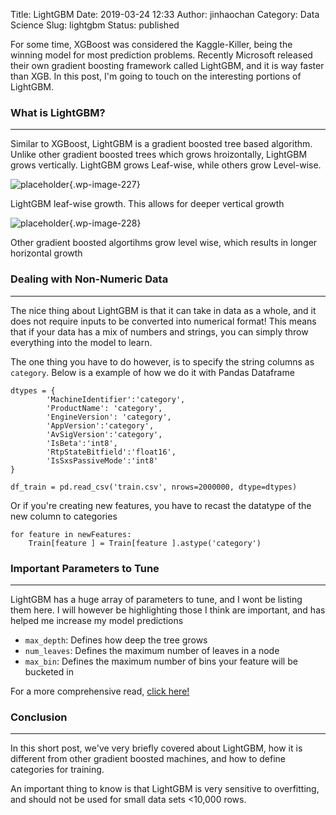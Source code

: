 Title: LightGBM
Date: 2019-03-24 12:33
Author: jinhaochan
Category: Data Science
Slug: lightgbm
Status: published



For some time, XGBoost was considered the Kaggle-Killer, being the winning model for most prediction problems. Recently Microsoft released their own gradient boosting framework called LightGBM, and it is way faster than XGB. In this post, I'm going to touch on the interesting portions of LightGBM.



<!-- wp:heading {"level":3} -->

### What is LightGBM?





------------------------------------------------------------------------






Similar to XGBoost, LightGBM is a gradient boosted tree based algorithm. Unlike other gradient boosted trees which grows hroizontally, LightGBM grows vertically. LightGBM grows Leaf-wise, while others grow Level-wise.



<!-- wp:image {"id":227} -->


![placeholder]({attach}media/2018/12/1-AZsSoXb8lc5N6mnhqX5JCg-1.png){.wp-image-227}  

<figcaption>
LightGBM leaf-wise growth. This allows for deeper vertical growth

</figcaption>



<!-- wp:image {"id":228} -->


![placeholder]({attach}media/2018/12/1-whSa8rY4sgFQj1rEcWr8Ag-1.png){.wp-image-228}  

<figcaption>
Other gradient boosted algortihms grow level wise, which results in longer horizontal growth

</figcaption>



<!-- wp:heading {"level":3} -->

### Dealing with Non-Numeric Data





------------------------------------------------------------------------






The nice thing about LightGBM is that it can take in data as a whole, and it does not require inputs to be converted into numerical format! This means that if your data has a mix of numbers and strings, you can simply throw everything into the model to learn.





The one thing you have to do however, is to specify the string columns as `category`. Below is a example of how we do it with Pandas Dataframe



<!-- wp:code -->

``` {.wp-block-code}
dtypes = {
        'MachineIdentifier':'category',
        'ProductName': 'category',
        'EngineVersion': 'category',
        'AppVersion':'category',
        'AvSigVersion':'category',
        'IsBeta':'int8',
        'RtpStateBitfield':'float16',
        'IsSxsPassiveMode':'int8'
}

df_train = pd.read_csv('train.csv', nrows=2000000, dtype=dtypes)
```

<!-- /wp:code -->



Or if you're creating new features, you have to recast the datatype of the new column to categories



<!-- wp:code -->

``` {.wp-block-code}
for feature in newFeatures:
    Train[feature ] = Train[feature ].astype('category')
```

<!-- /wp:code -->

<!-- wp:heading {"level":3} -->

### Important Parameters to Tune





------------------------------------------------------------------------






LightGBM has a huge array of parameters to tune, and I wont be listing them here. I will however be highlighting those I think are important, and has helped me increase my model predictions





-   `max_depth`: Defines how deep the tree grows
-   `num_leaves`: Defines the maximum number of leaves in a node
-   `max_bin`: Defines the maximum number of bins your feature will be bucketed in





For a more comprehensive read, [click here!](https://lightgbm.readthedocs.io/en/latest/Parameters-Tuning.html)



<!-- wp:heading {"level":3} -->

### Conclusion





------------------------------------------------------------------------






In this short post, we've very briefly covered about LightGBM, how it is different from other gradient boosted machines, and how to define categories for training.





An important thing to know is that LightGBM is very sensitive to overfitting, and should not be used for small data sets &lt;10,000 rows.


